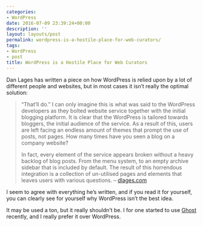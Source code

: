 ```yaml
---
categories:
- WordPress
date: 2016-07-09 23:39:24+00:00
description: ''
layout: layouts/post
permalink: wordpress-is-a-hostile-place-for-web-curators/
tags:
- WordPress
- post
title: WordPress is a Hostile Place for Web Curators
---
```


<div class="kg-card-markdown"><!-- link[https://dlages.com/2016/07/09/wordpress-is-a-hostile-place-for-web-curators/] --></p>
<p>Dan Lages has written a piece on how WordPress is relied upon by a lot of different people and websites, but in most cases it isn&#8217;t really the optimal solution:</p>
<blockquote>
<p>“That’ll do.” I can only imagine this is what was said to the WordPress developers as they bolted website service together with the initial blogging platform. It is clear that the WordPress is tailored towards bloggers, the initial audience of the service. As a result of this, users are left facing an endless amount of themes that prompt the use of posts, not pages. How many times have you seen a blog on a company website?</p>
<p>In fact, every element of the service appears broken without a heavy backlog of blog posts. From the menu system, to an empty archive sidebar that is included by default. The result of this horrendous integration is a collection of un-utilised pages and elements that leaves users with various questions. &#8211; <a href="https://dlages.com/2016/07/09/wordpress-is-a-hostile-place-for-web-curators/">dlages.com</a></p>
</blockquote>
<p>I seem to agree with everything he&#8217;s written, and if you read it for yourself, you can clearly see for yourself why WordPress isn&#8217;t the best idea.</p>
<p>It may be used a ton, but it really shouldn&#8217;t be. I for one started to use <a href="https://ghost.org">Ghost</a> recently, and I really prefer it over WordPress.</p>
</div>